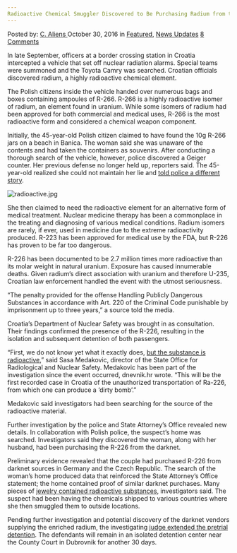 ```yaml
---
Radioactive Chemical Smuggler Discovered to Be Purchasing Radium from the Deepweb
---
```

<article class="post-listing post-16162 post type-post status-publish format-standard has-post-thumbnail hentry category-deepdot-news category-news-updates tag-chemical tag-deepweb tag-discovered tag-purchasing tag-radioactive tag-radium tag-smuggler">
    <div class="post-inner">
    <p class="post-meta">
    <span>Posted by: <a href="https://www.deepdotweb.com/author/caliens/" title="">C. Aliens </a></span>
    <span>October 30, 2016</span>
    <span>in <a href="https://www.deepdotweb.com/category/deepdot-news/" rel="category tag">Featured</a>, <a href="https://www.deepdotweb.com/category/news-updates/" rel="category tag">News Updates</a></span>
    <span><a href="https://www.deepdotweb.com/2016/10/30/radioactive-chemical-smuggler-discovered-purchasing-radium-deepweb/#comments">8 Comments</a></span>
    </p>
    <div class="clear"></div>
    <div class="entry">
    <p>In late September, officers at a border crossing station in Croatia intercepted a vehicle that set off nuclear radiation alarms. Special teams were summoned and the Toyota Camry was searched. Croatian officials discovered radium, a highly radioactive chemical element.</p>
    <p>The Polish citizens inside the vehicle handed over numerous bags and boxes containing ampoules of R-266. R-266 is a highly radioactive isomer of radium, an element found in uranium. While some isomers of radium had been approved for both commercial and medical uses, R-266 is the most radioactive form and considered a chemical weapon component.</p>
    <p>Initially, the 45-year-old Polish citizen claimed to have found the 10g R-266 jars on a beach in Banica. The woman said she was unaware of the contents and had taken the containers as souvenirs. After conducting a thorough search of the vehicle, however, police discovered a Geiger counter. Her previous defense no longer held up, reporters said. The 45-year-old realized she could not maintain her lie and <a href="http://dubrovacki.slobodnadalmacija.hr/vijesti/crna-kronika/clanak/id/430870/poljakinja-sad-tvrdi-radij-226-sam-preuzela-u-poljskoj-za-alternativno-lijecenje">told police a different story</a>.</p>
    <p><img class="wp-image-16163 aligncenter" src="https://www.deepdotweb.com/wp-content/uploads/2016/10/radioactive-jpg.jpeg" alt="radioactive.jpg" srcset="https://www.deepdotweb.com/wp-content/uploads/2016/10/radioactive-jpg.jpeg 780w, https://www.deepdotweb.com/wp-content/uploads/2016/10/radioactive-jpg-300x194.jpeg 300w" sizes="(max-width: 780px) 100vw, 780px" /></p>
    <p>She then claimed to need the radioactive element for an alternative form of medical treatment. Nuclear medicine therapy has been a commonplace in the treating and diagnosing of various medical conditions. Radium isomers are rarely, if ever, used in medicine due to the extreme radioactivity produced. R-223 has been approved for medical use by the FDA, but R-226 has proven to be far too dangerous.</p>
    <p>R-226 has been documented to be 2.7 million times more radioactive than its molar weight in natural uranium. Exposure has caused innumerable deaths. Given radium’s direct association with uranium and therefore U-235, Croatian law enforcement handled the event with the utmost seriousness.</p>
    <p>“The penalty provided for the offense Handling Publicly Dangerous Substances in accordance with Art. 220 of the Criminal Code punishable by imprisonment up to three years,” a source told the media.</p>
    <p>Croatia’s Department of Nuclear Safety was brought in as consultation. Their findings confirmed the presence of the R-226, resulting in the isolation and subsequent detention of both passengers.</p>
    <p>&#8220;First, we do not know yet what it exactly does, <a href="http://dnevnik.hr/vijesti/hrvatska/prvi-put-postoji-osnovana-sumnja-da-se-kroz-hrvatsku-neautorizirano-prevozio-ra-226---450286.html">but the substance is radioactive</a>,&#8221; said Sasa Medakovic, director of the State Office for Radiological and Nuclear Safety. Medakovic has been part of the investigation since the event occurred, dnevnik.hr wrote. “This will be the first recorded case in Croatia of the unauthorized transportation of Ra-226, from which one can produce a &#8216;dirty bomb&#8217;.”</p>
    <p>Medakovic said investigators had been searching for the source of the radioactive material.</p>
    <p>Further investigation by the police and State Attorney&#8217;s Office revealed new details. In collaboration with Polish police, the suspect’s home was searched. Investigators said they discovered the woman, along with her husband, had been purchasing the R-226 from the darknet.</p>
    <p>Preliminary evidence revealed that the couple had purchased R-226 from darknet sources in Germany and the Czech Republic. The search of the woman’s home produced data that reinforced the State Attorney&#8217;s Office statement; the home contained proof of similar darknet purchases. Many pieces of <a href="http://www.vecernji.hr/hrvatska/radioaktivni-materijal-nije-nasla-na-plazi-1122636">jewelry contained radioactive substances</a>, investigators said. The suspect had been having the chemicals shipped to various countries where she then smuggled them to outside locations.</p>
    <p>Pending further investigation and potential discovery of the darknet vendors supplying the enriched radium, the investigating <a href="http://www.dorh.hr/OpcinskoDrzavnoOdvjetnistvoUDubrovnikuIspitana">judge extended the pretrial detention</a>. The defendants will remain in an isolated detention center near the County Court in Dubrovnik for another 30 days.</p>
    </div>
    <span style="display:none"><a href="https://www.deepdotweb.com/tag/chemical/" rel="tag">chemical</a> <a href="https://www.deepdotweb.com/tag/deepweb/" rel="tag">deepweb</a> <a href="https://www.deepdotweb.com/tag/discovered/" rel="tag">discovered</a> <a href="https://www.deepdotweb.com/tag/purchasing/" rel="tag">purchasing</a> <a href="https://www.deepdotweb.com/tag/radioactive/" rel="tag">radioactive</a> <a href="https://www.deepdotweb.com/tag/radium/" rel="tag">radium</a> <a href="https://www.deepdotweb.com/tag/smuggler/" rel="tag">smuggler</a></span> <span style="display:none" class="updated">2016-10-30</span>
    <div style="display:none" class="vcard author" itemprop="author" itemscope itemtype="http://schema.org/Person"><strong class="fn" itemprop="name"><a href="https://www.deepdotweb.com/author/caliens/" title="Posts by C. Aliens" rel="author">C. Aliens</a></strong></div>
    </div>
</article>

